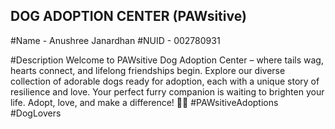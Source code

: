 ## DOG ADOPTION CENTER (PAWsitive)
#Name - Anushree Janardhan
#NUID - 002780931

#Description
Welcome to PAWsitive Dog Adoption Center – where tails wag, hearts connect, and lifelong friendships begin. Explore our diverse collection of adorable dogs ready for adoption, each with a unique story of resilience and love. Your perfect furry companion is waiting to brighten your life. Adopt, love, and make a difference! 🐾🏡 #PAWsitiveAdoptions #DogLovers
